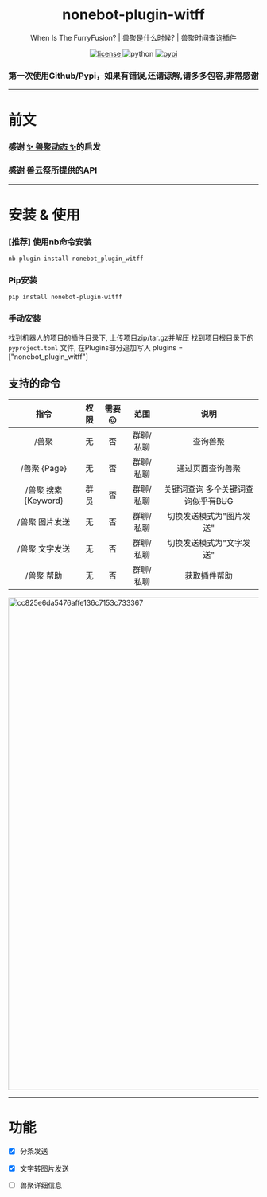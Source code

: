 

<div align="center">

# nonebot-plugin-witff
When Is The FurryFusion? | 兽聚是什么时候? | 兽聚时间查询插件

<a href="https://github.com/TheChenXI/nonebot-plugin-witff/blob/main/LICENSE">
    <img src="https://img.shields.io/github/license/Ekac00/nonebot-plugin-furryfusion.svg" alt="license">
</a>
<img src="https://img.shields.io/badge/python-3.9+-blue.svg" alt="python">

<a href="https://pypi.python.org/pypi/nonebot-plugin-furryfusion">
    <img src="https://img.shields.io/pypi/v/nonebot-plugin-furryfusion.svg" alt="pypi">
</a>

</div>

### <del>第一次使用Github/Pypi，如果有错误,还请谅解,请多多包容,非常感谢</del>

***

# 前文

### 感谢 <a href="https://github.com/Ekac00/nonebot-plugin-furryfusion/">✨ 兽聚动态 ✨</a>的启发

### 感谢 <a href="https://console-docs.apipost.cn/preview/fcba96ab381efa80/fdb51b00b68a9bbf?target_id=3a8b741e-9648-4469-8f47-98484378fdcf">兽云祭</a>所提供的API


***

# 安装 & 使用

### [推荐] 使用nb命令安装

`nb plugin install nonebot_plugin_witff`

### Pip安装

 `pip install nonebot-plugin-witff`

### 手动安装

找到机器人的项目的插件目录下, 上传项目zip/tar.gz并解压
找到项目根目录下的 `pyproject.toml` 文件, 在Plugins部分追加写入
plugins = ["nonebot_plugin_witff"]


## 支持的命令
| 指令 | 权限 | 需要@ | 范围 | 说明 |
|:-----:|:----:|:----:|:----:|:----:|
| /兽聚 | 无 | 否 | 群聊/私聊 | 查询兽聚  |
| /兽聚 {Page} | 无 | 否 | 群聊/私聊 | 通过页面查询兽聚  |
| /兽聚 搜索 {Keyword}| 群员 | 否 | 群聊/私聊 | 关键词查询  <del>多个关键词查询似乎有BUG</del> |
| /兽聚 图片发送 | 无 | 否 | 群聊/私聊 | 切换发送模式为"图片发送"  |
| /兽聚 文字发送 | 无 | 否 | 群聊/私聊 | 切换发送模式为"文字发送"  |
| /兽聚 帮助 | 无 | 否 | 群聊/私聊 | 获取插件帮助  |


<img width="1800" height="990" alt="cc825e6da5476affe136c7153c733367" src="https://github.com/user-attachments/assets/84a61bec-60db-45c6-9e22-32812f9487dd" />



***

# 功能
 - [x] 分条发送
 - [x] 文字转图片发送
 - [ ] 兽聚详细信息


